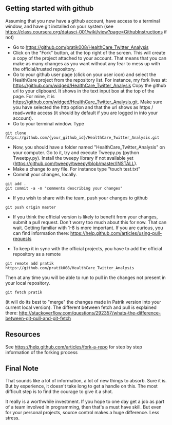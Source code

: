 Getting started with github
--------------------------

Assuming that you now have a github account, have access to a terminal window, and have git installed on your system (see https://class.coursera.org/datasci-001/wiki/view?page=GithubInstructions if not)

* Go to https://github.com/pratik008/HealthCare_Twitter_Analysis
* Click on the "Fork" button, at the top right of the screen. This will create a copy of the project attached to your account. That means that you can make as many changes as you want without any fear to mess up with the official/trusted repository. 
* Go to your github user page (click on your user icon) and select the HealthCare project from the repository list. For instance, my fork lives at: https://github.com/widged/HealthCare_Twitter_Analysis
Copy the github url to your clipboard. It shows in the text input box at the top of the page.  For mine, it is https://github.com/widged/HealthCare_Twitter_Analysis.git. Make sure you have selected the http option and that the url shows as https / read+write access (it should by default if you are logged in into your account).
* Go to your terminal window. Type 

```shell
git clone https://github.com/{your_github_id}/HealthCare_Twitter_Analysis.git
```

* Now, you should have a folder named "HealthCare_Twitter_Analysis" on your computer. Go to it, try and execute Tweepy.py (python Tweetpy.py). Install the tweepy library if not available yet (https://github.com/tweepy/tweepy/blob/master/INSTALL).  
* Make a change to any file. For instance type "touch test.txt"
* Commit your changes, locally. 

```shell
git add .
git commit -a -m "comments describing your changes"
```

* If you wish to share with the team, push your changes to github

```shell
git push origin master
```

* If you think the official version is likely to benefit from your changes, submit a pull request. Don't worry too much about this for now. That can wait. Getting familiar with 1-8 is more important. If you are curious, you can find information there: https://help.github.com/articles/using-pull-requests

* To keep it in sync with the official projects, you have to add the official repository as a remote

```shell
git remote add pratik https://github.com/pratik008/HealthCare_Twitter_Analysis
```

Then at any time you will be able to run to pull in the changes not present in your local repository.

```shell
git fetch pratik
```

(it will do its best to "merge" the changes made in Patrik version into your current local version). The different between fetch and pull is explained there: http://stackoverflow.com/questions/292357/whats-the-difference-between-git-pull-and-git-fetch

Resources
---------
See https://help.github.com/articles/fork-a-repo for step by step information of the forking process

Final Note
---------
That sounds like a lot of information, a lot of new things to absorb. Sure it is. But by experience, it doesn't take long to get a handle on this. The most difficult step is to find the courage to give it a shot. 

It really is a worthwhile investment. If you hope to one day get a job as part of a team involved in programming, then that's a must have skill. But even for your personal projects, source control makes a huge difference. Less stress. 